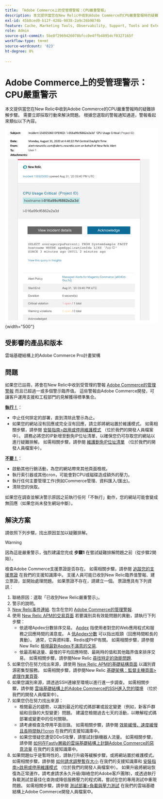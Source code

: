 ```yaml
---
title: 「Adobe Commerce上的受管理警報：CPU嚴重警報」
description: 本文提供當您在New Relic中收到Adobe Commerce的CPU嚴重警報時的疑難排解步驟。 需要立即採取行動來解決問題。 根據您選取的警報通知通道，警報看起來類似以下內容。
exl-id: 45b8ced0-b12f-428b-9838-2a9c26b9874b
feature: Cache, Marketing Tools, Observability, Support, Tools and External Services
role: Admin
source-git-commit: 5be8f2969426078bfcc0e4ffb4895dcf0327165f
workflow-type: tm+mt
source-wordcount: '823'
ht-degree: 0%

---
```


# Adobe Commerce上的受管理警示：CPU嚴重警示

本文提供當您在New Relic中收到Adobe Commerce的CPU嚴重警報時的疑難排解步驟。 需要立即採取行動來解決問題。 根據您選取的警報通知通道，警報看起來類似以下內容。

![磁碟嚴重警示](assets/cpu-critical-magento-managed.png){width="500"}

## 受影響的產品和版本

雲端基礎結構上的Adobe Commerce Pro計畫架構

## 問題

如果您已註冊，將會在New Relic中收到受管理的警報 [Adobe Commerce的管理警報](/help/support-tools/managed-alerts-for-adobe-commerce/managed-alerts-for-magento-commerce.md) 而且已超過一或多個警示臨界值。 這些警報由Adobe Commerce開發，可讓客戶運用支援和工程部門的見解獲得標準集合。

<u>**執行！**</u>：

* 中止任何排定的部署，直到清除此警示為止。
* 如果您的網站沒有回應或完全沒有回應，請立即將網站置於維護模式。 如需相關步驟，請參閱 [安裝指南>啟用或停用維護模式](https://devdocs.magento.com/guides/v2.4/install-gde/install/cli/install-cli-subcommands-maint.html?itm_source=devdocs&amp;itm_medium=search_page&amp;itm_campaign=federated_search&amp;itm_term=mainten) （位於我們的開發人員檔案中）。 請務必將您的IP新增至劐免IP位址清單，以確保您仍可存取您的網站以進行疑難排解。 如需相關步驟，請參閱 [維護劐免IP位址清單](https://devdocs.magento.com/guides/v2.4/install-gde/install/cli/install-cli-subcommands-maint.html?itm_source=devdocs&amp;itm_medium=search_page&amp;itm_campaign=federated_search&amp;itm_term=mainten#instgde-cli-maint-exempt) （位於我們的開發人員檔案中）。

<u>**不要！**</u>：

* 啟動其他行銷活動，為您的網站帶來其他頁面檢視。
* 執行索引器或其他cron，可能會對CPU或磁碟造成額外的壓力。
* 執行任何主要管理工作(例如Commerce管理、資料匯入/匯出)。
* 清除您的快取。

如果您在調查並解決警示原因之前執行任何「不執行」動作，您的網站可能會變成無回應（如果您尚未發生網站中斷）。

## 解決方案

請依照下列步驟，找出原因並加以疑難排解。

>[!WARNING]
>
>因為這是嚴重警示，強烈建議您完成 **步驟1** 在嘗試疑難排解問題之前（從步驟2開始）。

檢查Adobe Commerce支援票證是否存在。 如需相關步驟，請參閱 [追蹤您的支援票證](/help/help-center-guide/help-center/magento-help-center-user-guide.md#track-tickets) 在我們的支援知識庫中。 支援人員可能已收到New Relic臨界值警報、建立票證，並開始處理問題。 如果票證不存在，請建立一個。 票證應具有下列資訊：

1. 聯絡原因：選取「已收到New Relic嚴重警示」。
1. 警示的說明。
1. [New Relic事件連結](https://docs.newrelic.com/docs/alerts-applied-intelligence/new-relic-alerts/alert-incidents/view-violation-event-details-incidents). 包含在您的 [Adobe Commerce的管理警報](/help/support-tools/managed-alerts-for-adobe-commerce/managed-alerts-for-magento-commerce.md).
1. 使用 [New Relic APM的交易頁面](https://docs.newrelic.com/docs/apm/applications-menu/monitoring/transactions-page-find-specific-performance-problems) 若要識別具有效能問題的異動，請執行下列步驟：
   * 依遞增Apdex分數排序交易。 [Apdex](https://docs.newrelic.com/docs/apm/new-relic-apm/apdex/apdex-measure-user-satisfaction) 指使用者對您的Web應用程式和服務之回應時間的滿意度。 A [低Apdex分數](/help/support-tools/managed-alerts-for-adobe-commerce/managed-alerts-for-magento-commerce-apdex-warning-alert.md) 可以指出瓶頸（回應時間較長的異動）。 通常，它與資料庫、Redis或PHP有關。 如需相關步驟，請參閱New Relic [檢視最對Apdex不滿意的交易](https://docs.newrelic.com/docs/apm/new-relic-apm/apdex/view-your-apdex-score#apdex-dissat).
   * 依最高輸送量、最慢的平均回應時間、最耗時的值和其他臨界值來排序交易。 如需相關步驟，請參閱New Relic [尋找特定的效能問題](https://docs.newrelic.com/docs/apm/applications-menu/monitoring/transactions-page-find-specific-performance-problems).
1. 如果您仍在努力找出來源，請使用 [New Relic APM的基礎結構頁面](https://docs.newrelic.com/docs/infrastructure/infrastructure-ui-pages/infra-hosts-ui-page) 以識別資源密集型服務。 如需相關步驟，請參閱New Relic [基礎架構：監督主機頁面>處理作業頁簽](https://docs.newrelic.com/docs/infrastructure/infrastructure-ui-pages/infra-hosts-ui-page/#processes).
1. 如果您識別來源，請透過SSH連線至環境以進行進一步調查。 如需相關步驟，請參閱 [雲端基礎結構上的Adobe Commerce的SSH進入您的環境](https://experienceleague.adobe.com/docs/commerce-cloud-service/user-guide/develop/secure-connections.html) （位於我們的開發人員檔案中）。
1. 如果您仍在努力找出來源：
   * 檢閱最近的趨勢，以識別最近的程式碼部署或設定變更（例如，新客戶群組和目錄的大型變更）問題。 建議您檢閱過去七天的活動，以瞭解程式碼部署或變更中的任何關聯。
   * 請考慮檢查及停用平面目錄。 如需相關步驟，請參閱 [效能緩慢、速度緩慢且長時間執行cron](/help/troubleshooting/miscellaneous/slow-performance-slow-and-long-running-crons.md) 在我們的支援知識庫中。
   * 如果您懷疑您遭受DDoS攻擊，請嘗試封鎖機器人流量。 如需相關步驟，請參閱 [如何在Fastly層級的雲端基礎結構上封鎖Adobe Commerce的惡意流量](/help/how-to/general/block-malicious-traffic-for-magento-commerce-on-fastly-level.md) 在我們的支援知識庫中。
1. 如果問題似乎是暫時性的，請執行升級等緩解步驟，或將網站置於維護模式。 如需相關步驟，請參閱 [如何請求調整暫存大小](/help/how-to/general/how-to-request-temporary-magento-upsize.md) 在我們的支援知識庫和 [安裝指南>啟用或停用維護模式](https://devdocs.magento.com/guides/v2.4/install-gde/install/cli/install-cli-subcommands-maint.html?itm_source=devdocs&amp;itm_medium=search_page&amp;itm_campaign=federated_search&amp;itm_term=mainten) （位於我們的開發人員檔案中）。 如果升級將網站恢復為正常運作，請考慮請求永久升級(聯絡您的Adobe客戶團隊)，或透過執行負載測試並最佳化查詢或降低服務壓力的程式碼，嘗試在您的專用測試中重現問題。 如需相關步驟，請參閱 [測試部署>負載與壓力測試](https://devdocs.magento.com/cloud/live/stage-prod-test.html#loadtest) 在我們的雲端基礎結構上Adobe Commerce開發人員檔案中。
